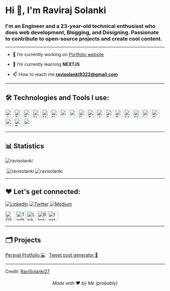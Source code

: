 <h1>Hi 👋, I'm Raviraj Solanki</h1>
<h3>I'm an Engineer and a 23-year-old technical enthusiast who does web development, Blogging, and Designing. Passionate to contribute to open-source projects and create cool content.</h3>

---

- 🔭 I’m currently working on [Portfolio website](https://ravisolanki27.github.io/Raviraj/)

- 🌱 I’m currently learning **NEXTJS**

- 📫 How to reach me **ravisolanki9322@gmail.com**

---


## 🛠️ Technologies and Tools I use:

<p>
<img alt="Javascript" src="https://img.shields.io/badge/JavaScript-323330?style=for-the-badge&logo=javascript&logoColor=F7DF1E"  height="25px"/>
<img alt="Typescript" src="https://img.shields.io/badge/Typescript-323330?style=for-the-badge&logo=typescript&logoColor=F7DF1E"  height="25px"/>
<img alt="React" src="https://img.shields.io/badge/React-20232A?style=for-the-badge&logo=react&logoColor=61DAFB" height="25px"/>
<img alt="NextJs" src="https://img.shields.io/badge/Next-black?style=for-the-badge&logo=next.js&logoColor=white" height="25px"/>
<img alt="MongoDB" src="https://img.shields.io/badge/-MongoDB-13aa52?style=flat-square&logo=mongodb&logoColor=white"  height="25px"/>
<img alt="Nodejs" src="https://img.shields.io/badge/-Nodejs-43853d?style=flat-square&logo=Node.js&logoColor=white"  height="25px"/>
<img alt="npm" src="https://img.shields.io/badge/NPM-%23000000.svg?style=for-the-badge&logo=npm&logoColor=white" height="25px"/>
<img alt="redux" src="https://img.shields.io/badge/-Redux-764ABC?style=flat-square&logo=redux&logoColor=white" height="25px"/>
<img alt="Express" src="https://img.shields.io/badge/express.js-%23404d59.svg?style=for-the-badge&logo=express&logoColor=%2361DAFB" height="25px"/>
<img alt="Tailwidcss" src="https://img.shields.io/badge/Tailwind_CSS-38B2AC?style=for-the-badge&logo=tailwind-css&logoColor=white" height="25px"/>
  <img alt="Jest" src="https://img.shields.io/badge/Jest-916F79?style=for-the-badge&logo=jest&logoColor=F7DF1E"  height="25px"/>
  <img alt="Enzyme" src="https://img.shields.io/badge/Enzyme-FF5F65?style=for-the-badge&logo=enzyme&logoColor=F7DF1E"  height="25px"/>
<img alt="Bootstrap" src="https://img.shields.io/badge/Bootstrap-563D7C?style=for-the-badge&logo=bootstrap&logoColor=white" height="25px"/>
<img alt="Material UI" src="https://img.shields.io/badge/Material--UI-0081CB?style=for-the-badge&logo=material-ui&logoColor=white" height="25px"/>
<img alt="Markdown" src="https://img.shields.io/badge/Markdown-000000?style=for-the-badge&logo=markdown&logoColor=white"  height="25px"/>
<img alt="html5" src="https://img.shields.io/badge/HTML5-E34F26?style=for-the-badge&logo=html5&logoColor=white" height="25px"/>
<img alt="Css3" src="https://img.shields.io/badge/CSS3-1572B6?style=for-the-badge&logo=css3&logoColor=white" height="25px"/>
<img alt="git" src="https://img.shields.io/badge/-Git-F05032?style=flat-square&logo=git&logoColor=white" height="25px"/>
<img alt="Prettier" src="https://img.shields.io/badge/-Prettier-F7B93E?style=flat-square&logo=prettier&logoColor=white" height="25px"/>
<img alt="postman" src="https://img.shields.io/badge/-Postman-00C7B7?style=flat-square&logo=postman&logoColor=white" height="25px"/>
</p>

---

## 📊 Statistics

<p> <img src="https://komarev.com/ghpvc/?username=RaviSolanki27" alt="ravisolanki" /> </p>

<p>&nbsp;<img align="center" src="https://github-readme-stats.vercel.app/api?username=ravisolanki27&theme=gotham&show_icons=true" alt="ravisolanki" />
<img align="center" src="http://github-readme-streak-stats.herokuapp.com?user=ravisolanki27&theme=gotham&hide_border=true&date_format=M%20j%5B%2C%20Y%5D" alt="ravisolanki" />

---

## ❤️ Let's get connected:

[![LinkedIn](https://img.shields.io/badge/LinkedIn-%230077B5.svg?logo=linkedin&logoColor=white)](https://www.linkedin.com/in/ravirajsolanki27) [![Twitter](https://img.shields.io/badge/Twitter-%231DA1F2.svg?logo=Twitter&logoColor=white)](https://twitter.com/Ravirajsolanki_) [![Medium](https://img.shields.io/badge/Medium-%230077B5.svg?logo=Medium&logoColor=white)](https://twitter.com/Ravirajsolanki_) 

<p><a href="https://ravisolanki27.github.io/Raviraj/" target="_blank"><img alt="Github" src="https://img.shields.io/badge/Raviraj Solanki-9146FF.svg?&style=for-the-badge&logo=appveyor&logoColor=white" height="30px" /></a> <a href="https://twitter.com/Ravirajsolanki_" target="_blank"><img alt="Twitter" src="https://img.shields.io/badge/twitter-%231DA1F2.svg?&style=for-the-badge&logo=twitter&logoColor=white"  height="30px"/></a> <a href="https://www.linkedin.com/in/ravirajsolanki27/" target="_blank"><img alt="LinkedIn" src="https://img.shields.io/badge/linkedin-%230077B5.svg?&style=for-the-badge&logo=linkedin&logoColor=white"  height="30px"/></a> <a href="https://ravirajsolanki.medium.com/" target="_blank"><img alt="Blog" src="https://img.shields.io/badge/Medium-0A0A0A?style=for-the-badge&logo=medium&logoColor=white"  height="30px"/></a> <a href="https://www.instagram.com/ravi_27.01" target="_blank"><img alt="Instagram" src="https://img.shields.io/badge/Instagram-E4405F?style=for-the-badge&logo=instagram&logoColor=white"  height="30px"/></a>
</p>

---

## 🗂️ Projects

<a href="https://ravisolanki27.github.io/React-Project/" target="blank"> Persnal Protfolio 💻</a> &nbsp;
<a href="https://nextjs-tweet-generator-by-raviraj.vercel.app/canvas" target="blank"> Tweet post  generator 🚀</a>

---



Credit: [RaviSolanki27](https://github.com/RaviSolanki27)



<h6 align="center">Made with ❤️ by Me (probably)</h6>


